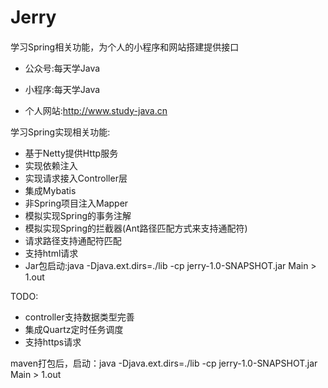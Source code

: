 # Jerry

#### 
学习Spring相关功能，为个人的小程序和网站搭建提供接口

* 公众号:每天学Java

* 小程序:每天学Java

* 个人网站:http://www.study-java.cn

学习Spring实现相关功能:

* 基于Netty提供Http服务
* 实现依赖注入
* 实现请求接入Controller层
* 集成Mybatis
* 非Spring项目注入Mapper
* 模拟实现Spring的事务注解
* 模拟实现Spring的拦截器(Ant路径匹配方式来支持通配符)
* 请求路径支持通配符匹配
* 支持html请求
* Jar包启动:java -Djava.ext.dirs=./lib -cp jerry-1.0-SNAPSHOT.jar Main > 1.out

TODO:

* controller支持数据类型完善
* 集成Quartz定时任务调度
* 支持https请求


maven打包后，启动：java -Djava.ext.dirs=./lib -cp jerry-1.0-SNAPSHOT.jar Main > 1.out